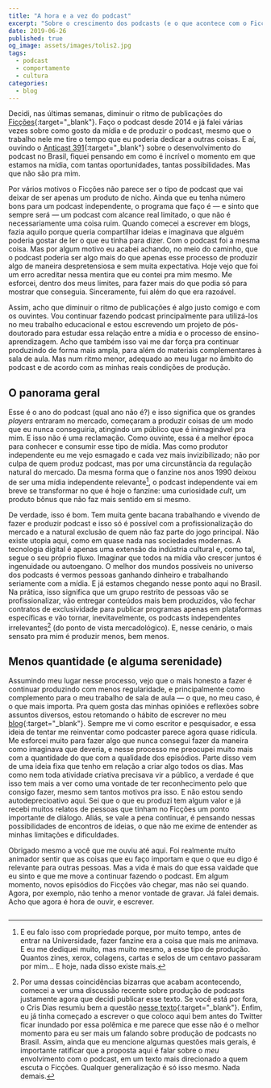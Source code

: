 ```yaml
---
title: "A hora e a vez do podcast"
excerpt: "Sobre o crescimento dos podcasts (e o que acontece com o Ficções)"
date: 2019-06-26
published: true
og_image: assets/images/tolis2.jpg
tags: 
  - podcast
  - comportamento
  - cultura
categories:
  - blog
---
```


Decidi, nas últimas semanas, diminuir o ritmo de publicações do [Ficções](https://marcosramon.net/ficcoes/){:target="_blank"}. Faço o podcast desde 2014 e já falei várias vezes sobre como gosto da mídia e de produzir o podcast, mesmo que o trabalho nele me tire o tempo que eu poderia dedicar a outras coisas. E aí, ouvindo o [Anticast 391](http://anticast.com.br/2019/06/anticast/anticast-391-o-ano-do-podcast-no-brasil/){:target="_blank"} sobre o desenvolvimento do podcast no Brasil, fiquei pensando em como é incrível o momento em que estamos na mídia, com tantas oportunidades, tantas possibilidades. Mas que não são pra mim.

Por vários motivos o Ficções não parece ser o tipo de podcast que vai deixar de ser apenas um produto de nicho. Ainda que eu tenha número bons para um podcast independente, o programa que faço é — e sinto que sempre será — um podcast com alcance real limitado, o que não é necessariamente uma coisa ruim. Quando comecei a escrever em blogs, fazia aquilo porque queria compartilhar ideias e imaginava que alguém poderia gostar de ler o que eu tinha para dizer. Com o podcast foi a mesma coisa. Mas por algum motivo eu acabei achando, no meio do caminho, que o podcast poderia ser algo mais do que apenas esse processo de produzir algo de maneira despretensiosa e sem muita expectativa. Hoje vejo que foi um erro acreditar nessa mentira que eu contei pra mim mesmo. Me esforcei, dentro dos meus limites, para fazer mais do que podia só para mostrar que conseguia. Sinceramente, fui além do que era razoável.

Assim, acho que diminuir o ritmo de publicações é algo justo comigo e com os ouvintes. Vou continuar fazendo podcast principalmente para utilizá-los no meu trabalho educacional e estou escrevendo um projeto de pós-doutorado para estudar essa relação entre a mídia e o processo de ensino-aprendizagem. Acho que também isso vai me dar força pra continuar produzindo de forma mais ampla, para além do materiais complementares à sala de aula. Mas num ritmo menor, adequado ao meu lugar no âmbito do podcast e de acordo com as minhas reais condições de produção.

## O panorama geral
Esse é o ano do podcast (qual ano não é?) e isso significa que os grandes *players* entraram no mercado, começaram a produzir coisas de um modo que eu nunca conseguiria, atingindo um público que é inimaginável pra mim. E isso não é uma reclamação. Como ouvinte, essa é a melhor época para conhecer e consumir esse tipo de mídia. Mas como produtor independente eu me vejo esmagado e cada vez mais invizibilizado; não por culpa de quem produz podcast, mas por uma circunstância da regulação natural do mercado. Da mesma forma que o fanzine nos anos 1990 deixou de ser uma mídia independente relevante[^1], o podcast independente vai em breve se transformar no que é hoje o fanzine: uma curiosidade *cult*, um produto bônus que não faz mais sentido em si mesmo.

De verdade, isso é bom. Tem muita gente bacana trabalhando e vivendo de fazer e produzir podcast e isso só é possível com a profissionalização do mercado e a natural exclusão de quem não faz parte do jogo principal. Não existe utopia aqui, como em quase nada nas sociedades modernas. A tecnologia digital é apenas uma extensão da indústria cultural e, como tal, segue o seu próprio fluxo. Imaginar que todos na mídia vão crescer juntos é ingenuidade ou autoengano. O melhor dos mundos possíveis no universo dos podcasts é vermos pessoas ganhando dinheiro e trabalhando seriamente com a mídia. E já estamos chegando nesse ponto aqui no Brasil. Na prática, isso significa que um grupo restrito de pessoas vão se profissionalizar, vão entregar conteúdos mais bem produzidos, vão fechar contratos de exclusividade para publicar programas apenas em plataformas específicas e vão tornar, inevitavelmente, os podcasts independentes irrelevantes[^2] (do ponto de vista mercadológico). E, nesse cenário, o mais sensato pra mim é produzir menos, bem menos.

## Menos quantidade (e alguma serenidade)
Assumindo meu lugar nesse processo, vejo que o mais honesto a fazer é continuar produzindo com menos regularidade, e principalmente como complemento para o meu trabalho de sala de aula — o que, no meu caso, é o que mais importa. Pra quem gosta das minhas opiniões e reflexões sobre assuntos diversos, estou retomando o hábito de escrever no meu [blog](https://marcosramon.net/){:target="_blank"}. Sempre me vi como escritor e pesquisador, e essa ideia de tentar me reinventar como podcaster parece agora quase ridícula. Me esforcei muito para fazer algo que nunca consegui fazer da maneira como imaginava que deveria, e nesse processo me preocupei muito mais com a quantidade do que com a qualidade dos episódios. Parte disso vem de uma ideia fixa que tenho em relação a criar algo todos os dias. Mas como nem toda atividade criativa precisava vir a público, a verdade é que isso tem mais a ver como uma vontade de ter reconhecimento pelo que consigo fazer, mesmo sem tantos motivos pra isso. E não estou sendo autodeprecioativo aqui. Sei que o que eu produzi tem algum valor e já recebi muitos relatos de pessoas que tinham no Ficções um ponto importante de diálogo. Aliás, se vale a pena continuar, é pensando nessas possibilidades de encontros de ideias, o que não me exime de entender as minhas limitações e dificuldades.

Obrigado mesmo a você que me ouviu até aqui. Foi realmente muito animador sentir que as coisas que eu faço importam e que o que eu digo é relevante para outras pessoas. Mas a vida é mais do que essa vaidade que eu sinto e que me move a continuar fazendo o podcast. Em algum momento, novos episódios do Ficções vão chegar, mas não sei quando. Agora, por exemplo, não tenho a menor vontade de gravar. Já falei demais. Acho que agora é hora de ouvir, e escrever. 

[^1]: E eu falo isso com propriedade porque, por muito tempo, antes de entrar na Universidade, fazer fanzine era a coisa que mais me animava. E eu me dediquei muito, mas muito mesmo, a esse tipo de produção. Quantos zines, xerox, colagens, cartas e selos de um centavo passaram por mim... E hoje, nada disso existe mais.

[^2]: Por uma dessas coincidências bizarras que acabam acontecendo, comecei a ver uma discussão recente sobre produção de podcasts justamente agora que decidi publicar esse texto. Se você está por fora, o Cris Dias resumiu bem a questão [nesse texto](https://medium.com/@crisdias/por-que-podcast-brasileiro-%C3%A9-pior-que-os-americanos-3dd5cdd4658b){:target="_blank"}. Enfim, eu já tinha começado a escrever o que coloco aqui bem antes do Twitter ficar inundado por essa polêmica e me parece que esse não é o melhor momento para eu ser mais um falando sobre produção de podcasts no Brasil. Assim, ainda que eu mencione algumas questões mais gerais, é importante ratificar que a proposta aqui é falar sobre o *meu* envolvimento com o podcast, em um texto mais direcionado a quem escuta o Ficções. Qualquer generalização é só isso mesmo. Nada demais.

<figure style="" class="align-center">
  <img src="{{ site.url }}{{ site.baseurl }}/assets/images/tolis2.jpg" alt="">
</figure>
